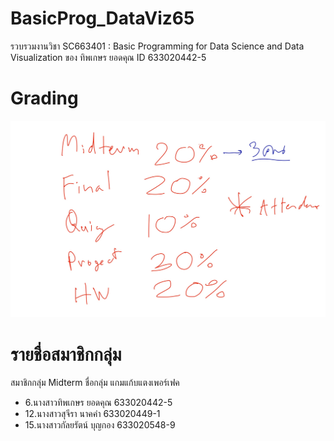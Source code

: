 # BasicProg_DataViz65
รวบรวมงานวิชา SC663401 : Basic Programming for Data Science and Data Visualization ของ ทิพเกษร ยอดคุณ ID 633020442-5

# Grading
![grading image](Grading.jpg)

# รายชื่อสมาชิกกลุ่ม
สมาชิกกลุ่ม Midterm ชื่อกลุ่ม แกมแก้บแตงเพอร์เฟค
* 6.นางสาวทิพเกษร ยอดคุณ  633020442-5
* 12.นางสาวสุจีรา นาคคำ  633020449-1
* 15.นางสาวกัลยรัตน์ บุญกอง  633020548-9
